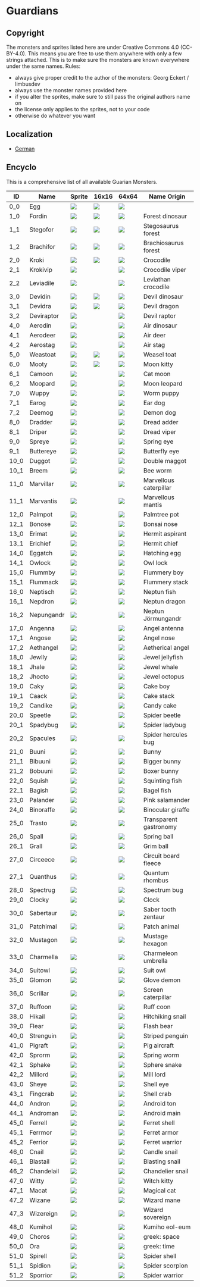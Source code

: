 # Guardians

## Copyright

The monsters and sprites listed here are under Creative Commons 4.0 (CC-BY-4.0). This means you are free to use them anywhere with only a few strings attached. This is to make sure the monsters are known everywhere under the same names. Rules:

* always give proper credit to the author of the monsters: Georg Eckert / limbusdev
* always use the monster names provided here
* if you alter the sprites, make sure to still pass the original authors name on
* the license only applies to the sprites, not to your code
* otherwise do whatever you want

## Localization

* [German](./Guardians_DE.md)

## Encyclo

This is a comprehensive list of all available Guarian Monsters.

|ID         |Name       |Sprite                 |16x16                  |64x64                  |Name Origin            |
|-----------|-----------|-----------------------|-----------------------|-----------------------|-----------------------|
|0_0        |Egg        |![](./128x128/0_0.png) |![](./16x16/0_0.png)   |![](./64x64/0_0.png)   |                       |
|1_0        |Fordin     |![](./128x128/1_0.png) |![](./16x16/1_0.png)   |![](./64x64/1_0.png)   |Forest dinosaur        |
|1_1        |Stegofor   |![](./128x128/1_1.png) |![](./16x16/1_1.png)   |![](./64x64/0_0.png)   |Stegosaurus forest     |
|1_2        |Brachifor  |![](./128x128/1_2.png) |![](./16x16/1_2.png)   |![](./64x64/0_0.png)   |Brachiosaurus forest   |
|2_0        |Kroki      |![](./128x128/2_0.png) |![](./16x16/2_0.png)   |![](./64x64/0_0.png)   |Crocodile              |
|2_1        |Krokivip   |![](./128x128/2_1.png) |                       |![](./64x64/0_0.png)   |Crocodile viper        |
|2_2        |Leviadile  |![](./128x128/2_2.png) |                       |![](./64x64/0_0.png)   |Leviathan crocodile    |
|3_0        |Devidin    |![](./128x128/3_0.png) |![](./16x16/3_0.png)   |![](./64x64/0_0.png)   |Devil dinosaur         |
|3_1        |Devidra    |![](./128x128/3_1.png) |![](./16x16/3_1.png)   |![](./64x64/0_0.png)   |Devil dragon           |
|3_2        |Deviraptor |![](./128x128/3_2.png) |                       |![](./64x64/0_0.png)   |Devil raptor           |
|4_0        |Aerodin    |![](./128x128/4_0.png) |                       |![](./64x64/0_0.png)   |Air dinosaur           |
|4_1        |Aerodeer   |![](./128x128/4_1.png) |                       |![](./64x64/0_0.png)   |Air deer               |
|4_2        |Aerostag   |![](./128x128/4_2.png) |                       |![](./64x64/0_0.png)   |Air stag               |
|5_0        |Weastoat   |![](./128x128/5_0.png) |![](./16x16/5_0.png)   |![](./64x64/0_0.png)   |Weasel toat            |
|6_0        |Mooty      |![](./128x128/6_0.png) |![](./16x16/6_0.png)   |![](./64x64/0_0.png)   |Moon kitty             |
|6_1        |Camoon     |![](./128x128/6_1.png) |                       |![](./64x64/0_0.png)   |Cat moon               |
|6_2        |Moopard    |![](./128x128/6_2.png) |                       |![](./64x64/0_0.png)   |Moon leopard           |
|7_0        |Wuppy      |![](./128x128/7_0.png) |                       |![](./64x64/0_0.png)   |Worm puppy             |
|7_1        |Earog      |![](./128x128/7_1.png) |                       |![](./64x64/0_0.png)   |Ear dog                |
|7_2        |Deemog     |![](./128x128/7_2.png) |                       |![](./64x64/0_0.png)   |Demon dog              |
|8_0        |Dradder    |![](./128x128/8_0.png) |                       |![](./64x64/0_0.png)   |Dread adder            |
|8_1        |Driper     |![](./128x128/8_1.png) |                       |![](./64x64/0_0.png)   |Dread viper            |
|9_0        |Spreye     |![](./128x128/9_0.png) |                       |![](./64x64/0_0.png)   |Spring eye             |
|9_1        |Buttereye  |![](./128x128/9_1.png) |                       |![](./64x64/0_0.png)   |Butterfly eye          |
|10_0       |Duggot     |![](./128x128/10_0.png)|                       |![](./64x64/0_0.png)   |Double maggot          |
|10_1       |Breem      |![](./128x128/10_1.png)|                       |![](./64x64/0_0.png)   |Bee worm               |
|11_0       |Marvillar  |![](./128x128/11_0.png)|                       |![](./64x64/0_0.png)   |Marvellous caterpillar |
|11_1       |Marvantis  |![](./128x128/11_1.png)|                       |![](./64x64/0_0.png)   |Marvellous mantis      |
|12_0       |Palmpot    |![](./128x128/12_0.png)|                       |![](./64x64/0_0.png)   |Palmtree pot           |
|12_1       |Bonose     |![](./128x128/12_1.png)|                       |![](./64x64/0_0.png)   |Bonsai nose            |
|13_0       |Erimat     |![](./128x128/13_0.png)|                       |![](./64x64/0_0.png)   |Hermit aspirant        |
|13_1       |Erichief   |![](./128x128/13_1.png)|                       |![](./64x64/0_0.png)   |Hermit chief           |
|14_0       |Eggatch    |![](./128x128/14_0.png)|                       |![](./64x64/0_0.png)   |Hatching egg           |
|14_1       |Owlock     |![](./128x128/14_1.png)|                       |![](./64x64/0_0.png)   |Owl lock               |
|15_0       |Flummby    |![](./128x128/15_0.png)|                       |![](./64x64/0_0.png)   |Flummery boy           |
|15_1       |Flummack   |![](./128x128/15_1.png)|                       |![](./64x64/0_0.png)   |Flummery stack         |
|16_0       |Neptisch   |![](./128x128/16_0.png)|                       |![](./64x64/0_0.png)   |Neptun fish            |
|16_1       |Nepdron    |![](./128x128/16_1.png)|                       |![](./64x64/0_0.png)   |Neptun dragon          |
|16_2       |Nepungandr |![](./128x128/16_2.png)|                       |![](./64x64/0_0.png)   |Neptun Jörmungandr     |
|17_0       |Angenna    |![](./128x128/17_0.png)|                       |![](./64x64/0_0.png)   |Angel antenna          |
|17_1       |Angose     |![](./128x128/17_1.png)|                       |![](./64x64/0_0.png)   |Angel nose             |
|17_2       |Aethangel  |![](./128x128/17_2.png)|                       |![](./64x64/0_0.png)   |Aetherical angel       |
|18_0       |Jewlly     |![](./128x128/18_0.png)|                       |![](./64x64/0_0.png)   |Jewel jellyfish        |
|18_1       |Jhale      |![](./128x128/18_1.png)|                       |![](./64x64/0_0.png)   |Jewel whale            |
|18_2       |Jhocto     |![](./128x128/18_2.png)|                       |![](./64x64/0_0.png)   |Jewel octopus          |
|19_0       |Caky       |![](./128x128/19_0.png)|                       |![](./64x64/0_0.png)   |Cake boy               |
|19_1       |Caack      |![](./128x128/19_1.png)|                       |![](./64x64/0_0.png)   |Cake stack             |
|19_2       |Candike    |![](./128x128/19_2.png)|                       |![](./64x64/0_0.png)   |Candy cake             |
|20_0       |Speetle    |![](./128x128/20_0.png)|                       |![](./64x64/0_0.png)   |Spider beetle          |
|20_1       |Spadybug   |![](./128x128/20_1.png)|                       |![](./64x64/0_0.png)   |Spider ladybug         |
|20_2       |Spacules   |![](./128x128/20_2.png)|                       |![](./64x64/0_0.png)   |Spider hercules bug    |
|21_0       |Buuni      |![](./128x128/21_0.png)|                       |![](./64x64/0_0.png)   |Bunny                  |
|21_1       |Bibuuni    |![](./128x128/21_1.png)|                       |![](./64x64/0_0.png)   |Bigger bunny           |
|21_2       |Bobuuni    |![](./128x128/21_2.png)|                       |![](./64x64/0_0.png)   |Boxer bunny            |
|22_0       |Squish     |![](./128x128/22_0.png)|                       |![](./64x64/0_0.png)   |Squinting fish         |
|22_1       |Bagish     |![](./128x128/22_1.png)|                       |![](./64x64/0_0.png)   |Bagel fish             |
|23_0       |Palander   |![](./128x128/23_0.png)|                       |![](./64x64/0_0.png)   |Pink salamander        |
|24_0       |Binoraffe  |![](./128x128/24_0.png)|                       |![](./64x64/0_0.png)   |Binocular giraffe      |
|25_0       |Trasto     |![](./128x128/25_0.png)|                       |![](./64x64/0_0.png)   |Transparent gastronomy |
|26_0       |Spall      |![](./128x128/26_0.png)|                       |![](./64x64/0_0.png)   |Spring ball            |
|26_1       |Grall      |![](./128x128/26_1.png)|                       |![](./64x64/0_0.png)   |Grim ball              |
|27_0       |Circeece   |![](./128x128/27_0.png)|                       |![](./64x64/0_0.png)   |Circuit board fleece   |
|27_1       |Quanthus   |![](./128x128/27_1.png)|                       |![](./64x64/0_0.png)   |Quantum rhombus        |
|28_0       |Spectrug   |![](./128x128/28_0.png)|                       |![](./64x64/0_0.png)   |Spectrum bug           |
|29_0       |Clocky     |![](./128x128/29_0.png)|                       |![](./64x64/0_0.png)   |Clock                  |
|30_0       |Sabertaur  |![](./128x128/30_0.png)|                       |![](./64x64/0_0.png)   |Saber tooth zentaur    |
|31_0       |Patchimal  |![](./128x128/31_0.png)|                       |![](./64x64/0_0.png)   |Patch animal           |
|32_0       |Mustagon   |![](./128x128/32_0.png)|                       |![](./64x64/0_0.png)   |Mustage hexagon        |
|33_0       |Charmella  |![](./128x128/33_0.png)|                       |![](./64x64/0_0.png)   |Charmeleon umbrella    |
|34_0       |Suitowl    |![](./128x128/34_0.png)|                       |![](./64x64/0_0.png)   |Suit owl               |
|35_0       |Glomon     |![](./128x128/35_0.png)|                       |![](./64x64/0_0.png)   |Glove demon            |
|36_0       |Scrillar   |![](./128x128/36_0.png)|                       |![](./64x64/0_0.png)   |Screen caterpillar     |
|37_0       |Ruffoon    |![](./128x128/37_0.png)|                       |![](./64x64/0_0.png)   |Ruff coon              |
|38_0       |Hikail     |![](./128x128/38_0.png)|                       |![](./64x64/0_0.png)   |Hitchiking snail       |
|39_0       |Flear      |![](./128x128/39_0.png)|                       |![](./64x64/0_0.png)   |Flash bear             |
|40_0       |Strenguin  |![](./128x128/40_0.png)|                       |![](./64x64/0_0.png)   |Striped penguin        |
|41_0       |Pigraft    |![](./128x128/41_0.png)|                       |![](./64x64/0_0.png)   |Pig aircraft           |
|42_0       |Sprorm     |![](./128x128/42_0.png)|                       |![](./64x64/0_0.png)   |Spring worm            |
|42_1       |Sphake     |![](./128x128/42_1.png)|                       |![](./64x64/0_0.png)   |Sphere snake           |
|42_2       |Millord    |![](./128x128/42_2.png)|                       |![](./64x64/0_0.png)   |Mill lord              |
|43_0       |Sheye      |![](./128x128/43_0.png)|                       |![](./64x64/0_0.png)   |Shell eye              |
|43_1       |Fingcrab   |![](./128x128/43_1.png)|                       |![](./64x64/0_0.png)   |Shell crab             |
|44_0       |Andron     |![](./128x128/44_0.png)|                       |![](./64x64/0_0.png)   |Android ton            |
|44_1       |Androman   |![](./128x128/44_1.png)|                       |![](./64x64/0_0.png)   |Android main           |
|45_0       |Ferrell    |![](./128x128/45_0.png)|                       |![](./64x64/0_0.png)   |Ferret shell           |
|45_1       |Ferrmor    |![](./128x128/45_1.png)|                       |![](./64x64/0_0.png)   |Ferret armor           |
|45_2       |Ferrior    |![](./128x128/45_2.png)|                       |![](./64x64/0_0.png)   |Ferret warrior         |
|46_0       |Cnail      |![](./128x128/46_0.png)|                       |![](./64x64/0_0.png)   |Candle snail           |
|46_1       |Blastail   |![](./128x128/46_1.png)|                       |![](./64x64/0_0.png)   |Blasting snail         |
|46_2       |Chandelail |![](./128x128/46_2.png)|                       |![](./64x64/0_0.png)   |Chandelier snail       |
|47_0       |Witty      |![](./128x128/47_0.png)|                       |![](./64x64/0_0.png)   |Witch kitty            |
|47_1       |Macat      |![](./128x128/47_1.png)|                       |![](./64x64/0_0.png)   |Magical cat            |
|47_2       |Wizane     |![](./128x128/47_2.png)|                       |![](./64x64/0_0.png)   |Wizard mane            |
|47_3       |Wizereign  |![](./128x128/47_3.png)|                       |![](./64x64/0_0.png)   |Wizard sovereign       |
|48_0       |Kumihol    |![](./128x128/48_0.png)|                       |![](./64x64/0_0.png)   |Kumiho eol-eum         |
|49_0       |Choros     |![](./128x128/49_0.png)|                       |![](./64x64/0_0.png)   |greek: space           |
|50_0       |Ora        |![](./128x128/50_0.png)|                       |![](./64x64/0_0.png)   |greek: time            |
|51_0       |Spirell    |![](./128x128/51_0.png)|                       |![](./64x64/0_0.png)   |Spider shell           |
|51_1       |Spidion    |![](./128x128/51_1.png)|                       |![](./64x64/0_0.png)   |Spider scorpion        |
|51_2       |Sporrior   |![](./128x128/51_2.png)|                       |![](./64x64/0_0.png)   |Spider warrior         |






























